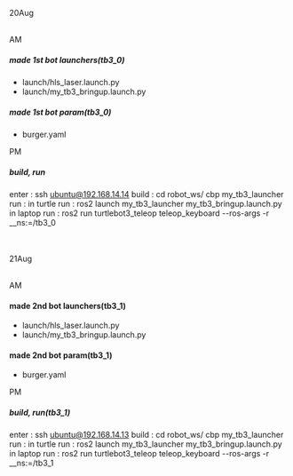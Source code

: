 20Aug
<br>
<br>

AM
##### made 1st bot launchers(tb3_0)
 - launch/hls_laser.launch.py
 - launch/my_tb3_bringup.launch.py
   
##### made 1st bot param(tb3_0)
 - burger.yaml

PM
##### build, run
enter : ssh ubuntu@192.168.14.14
build : cd robot_ws/
cbp my_tb3_launcher
run : 
in turtle run : ros2 launch my_tb3_launcher my_tb3_bringup.launch.py
in laptop run : ros2 run turtlebot3_teleop teleop_keyboard --ros-args -r __ns:=/tb3_0

<br>
<br>
21Aug
<br>
<br>

AM
#### made 2nd bot launchers(tb3_1)
 - launch/hls_laser.launch.py
 - launch/my_tb3_bringup.launch.py

#### made 2nd bot param(tb3_1)
 - burger.yaml

PM
##### build, run(tb3_1)
enter : ssh ubuntu@192.168.14.13
build : cd robot_ws/
cbp my_tb3_launcher
run : 
in turtle run : ros2 launch my_tb3_launcher my_tb3_bringup.launch.py
in laptop run : ros2 run turtlebot3_teleop teleop_keyboard --ros-args -r __ns:=/tb3_1

